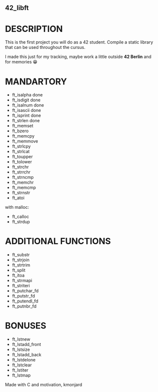 ## 42_libft

# DESCRIPTION
This is the first project you will do as a 42 student.
Compile a static library that can be used throughout the cursus.

I made this just for my tracking, maybe work a little outside **42 Berlin** and for memories 😁

# MANDARTORY
- ft_isalpha done
- ft_isdigit done
- ft_isalnum done
- ft_isascii done
- ft_isprint done
- ft_strlen done
- ft_memset
- ft_bzero
- ft_memcpy
- ft_memmove
- ft_strlcpy
- ft_strlcat
- ft_toupper
- ft_tolower
- ft_strchr
- ft_strrchr
- ft_strncmp
- ft_memchr
- ft_memcmp
- ft_strnstr
- ft_atoi

with malloc:
- ft_calloc
- ft_strdup

# ADDITIONAL FUNCTIONS
- ft_substr
- ft_strjoin
- ft_strtrim
- ft_split
- ft_itoa
- ft_strmapi
- ft_striteri
- ft_putchar_fd
- ft_putstr_fd
- ft_putendl_fd
- ft_putnbr_fd

# BONUSES
- ft_lstnew
- ft_lstadd_front
- ft_lstsize
- ft_lstadd_back
- ft_lstdelone
- ft_lstclear
- ft_lstiter
- ft_lstmap


Made with C and motivation,
kmonjard
